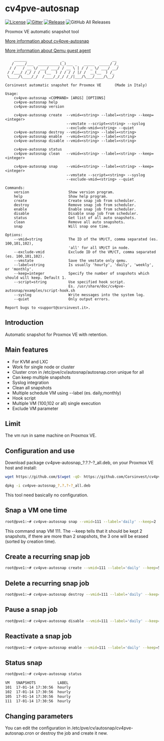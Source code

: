 # cv4pve-autosnap

[![License](https://img.shields.io/github/license/Corsinvest/cv4pve-autosnap.svg)](https://www.gnu.org/licenses/gpl-3.0.en.html)
[![Gitter](https://badges.gitter.im/Corsinvest/cv4pve-autosnap.svg)](https://gitter.im/Corsinvest/cv4pve-autosnap)
[![Release](https://img.shields.io/github/release/Corsinvest/cv4pve-autosnap.svg)](https://github.com/Corsinvest/cv4pve-autosnap/releases/latest)
![GitHub All Releases](https://img.shields.io/github/downloads/Corsinvest/cv4pve-autosnap/total.svg)

Proxmox VE automatic snapshot tool

[More information about cv4pve-autosnap](http://www.corsinvest.it/protezione-continua-dei-dati-proxmox-ve/)

[More information about Qemu guest agent](https://pve.proxmox.com/wiki/Qemu-guest-agent)

```text
    ______                _                      __
   / ____/___  __________(_)___ _   _____  _____/ /_
  / /   / __ \/ ___/ ___/ / __ \ | / / _ \/ ___/ __/
 / /___/ /_/ / /  (__  ) / / / / |/ /  __(__  ) /_
 \____/\____/_/  /____/_/_/ /_/|___/\___/____/\__/

Corsinvest automatic snapshot for Proxmox VE      (Made in Italy)

Usage:
    cv4pve-autosnap <COMMAND> [ARGS] [OPTIONS]
    cv4pve-autosnap help
    cv4pve-autosnap version

    cv4pve-autosnap create  --vmid=<string> --label=<string> --keep=<integer>
                            --vmstate --script=<string> --syslog
                            --exclude-vmid=<string> --quiet
    cv4pve-autosnap destroy --vmid=<string> --label=<string>
    cv4pve-autosnap enable  --vmid=<string> --label=<string>
    cv4pve-autosnap disable --vmid=<string> --label=<string>

    cv4pve-autosnap status
    cv4pve-autosnap clean   --vmid=<string> --label=<string> --keep=<integer>

    cv4pve-autosnap snap    --vmid=<string> --label=<string> --keep=<integer>
                            --vmstate --script=<string> --syslog
                            --exclude-vmid=<string> --quiet

Commands:
    version                  Show version program.
    help                     Show help program.
    create                   Create snap job from scheduler.
    destroy                  Remove snap job from scheduler.
    enable                   Enable snap job from scheduler.
    disable                  Disable snap job from scheduler.
    status                   Get list of all auto snapshots.
    clean                    Remove all auto snapshots.
    snap                     Will snap one time.

Options:
    --vmid=string            The ID of the VM/CT, comma separated (es. 100,101,102),
                             'all' for all VM/CT in node.
    --exclude-vmid           Exclude ID of the VM/CT, comma separated (es. 100,101,102).
    --vmstate                Save the vmstate only qemu.
    --label=string           Is usually 'hourly', 'daily', 'weekly', or 'monthly'.
    --keep=integer           Specify the number of snapshots which should will keep. Default 1.
    --script=string          Use specified hook script.
                             Es. /usr/share/doc/cv4pve-autosnap/examples/script-hook.sh
    --syslog                 Write messages into the system log.
    --quiet                  Only output errors.

Report bugs to <support@corsinvest.it>.
```

## Introduction

Automatic snapshot for Proxmox VE with retention.

## Main features

* For KVM and LXC
* Work for single node or cluster
* Cluster cron in /etc/pve/cv/autosnap/autosnap.cron unique for all
* Can keep multiple snapshots
* Syslog integration
* Clean all snapshots
* Multiple schedule VM using --label (es. daily,monthly)
* Hook script
* Multiple VM (100,102 or all) single execution
* Exclude VM parameter

## Limit

The vm run in same machine on Proxmox VE.

## Configuration and use

Download package cv4pve-autosnap_?.?.?-?_all.deb, on your Proxmox VE host and install:

```sh
wget https://github.com/$(wget -qO- https://github.com/Corsinvest/cv4pve-autosnap/releases/latest | grep -Po '(?<="/).*\.deb(?=")')

dpkg -i cv4pve-autosnap_?.?.?-?_all.deb
```

This tool need basically no configuration.

## Snap a VM one time

```sh
root@pve1:~# cv4pve-autosnap snap --vmid=111 --label='daily' --keep=2
```

This command snap VM 111. The --keep tells that it should be kept 2 snapshots, if there are more than 2 snapshots, the 3 one will be erased (sorted by creation time).

## Create a recurring snap job

```sh
root@pve1:~# cv4pve-autosnap create --vmid=111 --label='daily' --keep=5
```

## Delete a recurring snap job

```sh
root@pve1:~# cv4pve-autosnap destroy --vmid=111 --label='daily' --keep=5
```

## Pause a snap job

```sh
root@pve1:~# cv4pve-autosnap disable --vmid=111 --label='daily' --keep=5
```

## Reactivate a snap job

```sh
root@pve1:~# cv4pve-autosnap enable --vmid=111 --label='daily' --keep=5
```

## Status snap

```sh
root@pve1:~# cv4pve-autosnap status

VM   SNAPSHOTS          LABEL
101  17-01-14 17:30:56  hourly
102  17-01-14 17:30:56  hourly
105  17-01-14 17:30:56  hourly
111  17-01-14 17:30:56  hourly
```

## Changing parameters

You can edit the configuration in /etc/pve/cv/autosnap/cv4pve-autosnap.cron or destroy the job and create it new.
